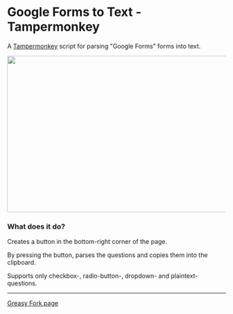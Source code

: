 # Google Forms to Text - Tampermonkey

A [Tampermonkey](https://www.tampermonkey.net/) script for parsing "Google Forms" forms into text.

<img src="https://user-images.githubusercontent.com/45824078/233863454-ce4b59b4-a510-48af-b352-a40100e2127e.png" width="640" height="360">

### What does it do?
Creates a button in the bottom-right corner of the page.

By pressing the button, parses the questions and copies them into the clipboard.

Supports only checkbox-, radio-button-, dropdown- and plaintext- questions.

---
[Greasy Fork page](https://greasyfork.org/en/scripts/464708-google-forms-to-text)

